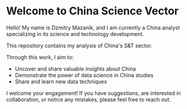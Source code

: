 # Welcome to China Science Vector

Hello! My name is Dzmitry Mazanik, and I am currently a China analyst specializing in its science and technology development.

This repository contains my analysis of China's S&T sector.

Through this work, I aim to:

- Uncover and share valuable insights about China
- Demonstrate the power of data science in China studies
- Share and learn new data techniques

I welcome your engagement! If you have suggestions, are interested in collaboration, or notice any mistakes, please feel free to reach out.
